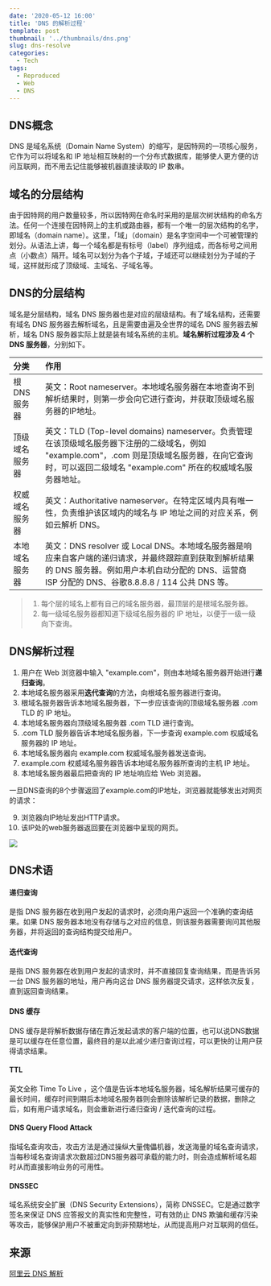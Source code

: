 ```yaml
---
date: '2020-05-12 16:00'
title: 'DNS 的解析过程'
template: post
thumbnail: '../thumbnails/dns.png'
slug: dns-resolve
categories:
  - Tech
tags:
  - Reproduced
  - Web
  - DNS
---
```


## DNS概念

DNS 是域名系统（Domain Name System）的缩写，是因特网的一项核心服务，它作为可以将域名和 IP 地址相互映射的一个分布式数据库，能够使人更方便的访问互联网，而不用去记住能够被机器直接读取的 IP 数串。

## 域名的分层结构

由于因特网的用户数量较多，所以因特网在命名时采用的是层次树状结构的命名方法。任何一个连接在因特网上的主机或路由器，都有一个唯一的层次结构的名字，即域名（domain name）。这里，「域」（domain）是名字空间中一个可被管理的划分。从语法上讲，每一个域名都是有标号（label）序列组成，而各标号之间用点（小数点）隔开。域名可以划分为各个子域，子域还可以继续划分为子域的子域，这样就形成了顶级域、主域名、子域名等。

## DNS的分层结构

域名是分层结构，域名 DNS 服务器也是对应的层级结构。有了域名结构，还需要有域名 DNS 服务器去解析域名，且是需要由遍及全世界的域名 DNS 服务器去解析，域名 DNS 服务器实际上就是装有域名系统的主机。**域名解析过程涉及 4 个 DNS 服务器**，分别如下。

| 分类           | 作用                                                         |
| :------------- | :----------------------------------------------------------- |
| 根DNS服务器    | 英文：Root nameserver。本地域名服务器在本地查询不到解析结果时，则第一步会向它进行查询，并获取顶级域名服务器的IP地址。 |
| 顶级域名服务器 | 英文：TLD (Top-level domains) nameserver。负责管理在该顶级域名服务器下注册的二级域名，例如 "example.com"，.com 则是顶级域名服务器，在向它查询时，可以返回二级域名 "example.com" 所在的权威域名服务器地址。 |
| 权威域名服务器 | 英文：Authoritative nameserver。在特定区域内具有唯一性，负责维护该区域内的域名与 IP 地址之间的对应关系，例如云解析 DNS。 |
| 本地域名服务器 | 英文：DNS resolver 或 Local DNS。本地域名服务器是响应来自客户端的递归请求，并最终跟踪直到获取到解析结果的 DNS 服务器。例如用户本机自动分配的 DNS、运营商 ISP 分配的 DNS、谷歌8.8.8.8 / 114 公共 DNS 等。 |

> 1. 每个层的域名上都有自己的域名服务器，最顶层的是根域名服务器。
> 2. 每一级域名服务器都知道下级域名服务器的 IP 地址，以便于一级一级向下查询。

## DNS解析过程

1. 用户在 Web 浏览器中输入 "example.com"，则由本地域名服务器开始进行**递归查询**。
2. 本地域名服务器采用**迭代查询**的方法，向根域名服务器进行查询。
3. 根域名服务器告诉本地域名服务器，下一步应该查询的顶级域名服务器 .com TLD 的 IP 地址。
4. 本地域名服务器向顶级域名服务器 .com TLD 进行查询。
5. .com TLD 服务器告诉本地域名服务器，下一步查询 example.com 权威域名服务器的 IP 地址。
6. 本地域名服务器向 example.com 权威域名服务器发送查询。
7. example.com 权威域名服务器告诉本地域名服务器所查询的主机 IP 地址。
8. 本地域名服务器最后把查询的 IP 地址响应给 Web 浏览器。

一旦DNS查询的8个步骤返回了example.com的IP地址，浏览器就能够发出对网页的请求：

9. 浏览器向IP地址发出HTTP请求。
10. 该IP处的web服务器返回要在浏览器中呈现的网页。

![](https://cdn.charlesfeng.top/images/2020-05-12-dns.jpg)

## DNS术语

#### 递归查询

是指 DNS 服务器在收到用户发起的请求时，必须向用户返回一个准确的查询结果。如果 DNS 服务器本地没有存储与之对应的信息，则该服务器需要询问其他服务器，并将返回的查询结构提交给用户。

#### 迭代查询

是指 DNS 服务器在收到用户发起的请求时，并不直接回复查询结果，而是告诉另一台 DNS 服务器的地址，用户再向这台 DNS 服务器提交请求，这样依次反复，直到返回查询结果。

#### DNS 缓存

DNS 缓存是将解析数据存储在靠近发起请求的客户端的位置，也可以说DNS数据是可以缓存在任意位置，最终目的是以此减少递归查询过程，可以更快的让用户获得请求结果。

#### TTL

英文全称 Time To Live ，这个值是告诉本地域名服务器，域名解析结果可缓存的最长时间，缓存时间到期后本地域名服务器则会删除该解析记录的数据，删除之后，如有用户请求域名，则会重新进行递归查询 / 迭代查询的过程。

#### DNS Query Flood Attack

指域名查询攻击，攻击方法是通过操纵大量傀儡机器，发送海量的域名查询请求，当每秒域名查询请求次数超过DNS服务器可承载的能力时，则会造成解析域名超时从而直接影响业务的可用性。

#### DNSSEC

域名系统安全扩展（DNS Security Extensions），简称 DNSSEC。它是通过数字签名来保证 DNS 应答报文的真实性和完整性，可有效防止 DNS 欺骗和缓存污染等攻击，能够保护用户不被重定向到非预期地址，从而提高用户对互联网的信任。

## 来源

[阿里云 DNS 解析](https://help.aliyun.com/document_detail/102237.html)